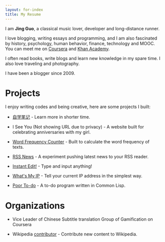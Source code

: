 ```yaml
---
layout: for-index
title: My Resume
---
```


I am **Jing Guo**, a classical music lover, developer and long-distance runner.

I love blogging, writing essays and programming, and I am also fascinated by history, psychology, human behavior, finance, technology and MOOC. You can meet me on [Coursera](https://www.coursera.org/user/i/361951d01125a4915d2bc9815ad17a1b) and [Khan Academy](https://www.khanacademy.org/profile/guojing/).

I often read books, write blogs and learn new knowledge in my spare time. I also love traveling and photography.

I have been a blogger since 2009.

Projects
=====

I enjoy writing codes and being creative, here are some projects I built:

* [自学笔记](http://notes.funnyguo.me/index.html) - Learn more in shorter time.

* I See You (Not showing URL due to privacy) - A website built for celebrating anniversaries with my girl.

* [Word Frequency Counter](https://github.com/guojing0/my_python/blob/master/frequency.py) - Built to calculate the word frequency of texts.

* [RSS News](http://rssnews.funnyguo.me/) - A experiment pushing latest news to your RSS reader.

* [Instant Edit!](http://instantedit.github.io/) - Type and input anything!

* [What's My IP](http://whatsmyip.funnyguo.me/) - Tell your current IP address in the simplest way.

* [Poor To-do](https://github.com/guojing0/common-lisp/blob/master/todo.lisp) - A to-do program written in Common Lisp.

Organizations
=====

* Vice Leader of Chinese Subtitle translation Group of Gamification on Coursera

* Wikipedia [contributor](http://zh.wikipedia.org/wiki/User:Guojkiwi) - Contribute new content to Wikipedia.
